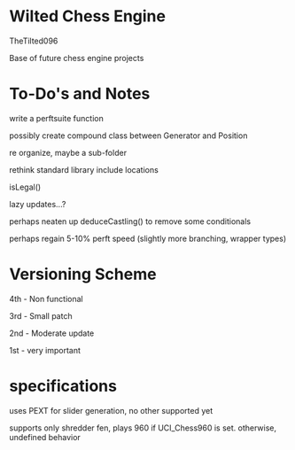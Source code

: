 # Wilted Chess Engine

TheTilted096

Base of future chess engine projects

# To-Do's and Notes

write a perftsuite function

possibly create compound class between Generator and Position

re organize, maybe a sub-folder

rethink standard library include locations

isLegal()

lazy updates...?

perhaps neaten up deduceCastling() to remove some conditionals

perhaps regain 5-10% perft speed (slightly more branching, wrapper types)

# Versioning Scheme

4th - Non functional

3rd - Small patch

2nd - Moderate update

1st - very important

# specifications

uses PEXT for slider generation, no other supported yet

supports only shredder fen, plays 960 if UCI_Chess960 is set. otherwise, undefined behavior


